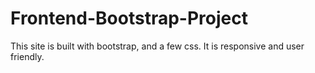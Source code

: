# Frontend-Bootstrap-Project
This site is built with bootstrap, and a few css. It is responsive and user friendly.
